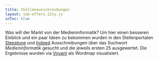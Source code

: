 ```yaml
---
title: Stellenausschreibungen
layout: job-offers.11ty.js
inToc: true
---
```


Was will der Markt von der Medieninformatik? Um hier einen besseren Einblick und ein paar Ideen zu bekommen wurden in den Stellenportalen [Stepstone](https://www.stepstone.de/jobs/medieninformatik) und [Indeed](https://de.indeed.com/jobs?q=Medieninformatik) Ausschreibungen über das Suchwort *Medieninformatik* gesucht und die jeweils ersten 25 ausgewertet. Die Ergebnisse wurden via [Voyant](https://voyant-tools.org/) als Wordmap visualisiert. 